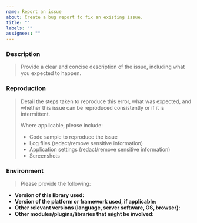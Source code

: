 ```yaml
---
name: Report an issue
about: Create a bug report to fix an existing issue.
title: ""
labels: ""
assignees: ""
---
```


### Description

> Provide a clear and concise description of the issue, including what you expected to happen.

### Reproduction

> Detail the steps taken to reproduce this error, what was expected, and whether this issue can be reproduced consistently or if it is intermittent.
>
> Where applicable, please include:
>
> -   Code sample to reproduce the issue
> -   Log files (redact/remove sensitive information)
> -   Application settings (redact/remove sensitive information)
> -   Screenshots

### Environment

> Please provide the following:

-   **Version of this library used:**
-   **Version of the platform or framework used, if applicable:**
-   **Other relevant versions (language, server software, OS, browser):**
-   **Other modules/plugins/libraries that might be involved:**
